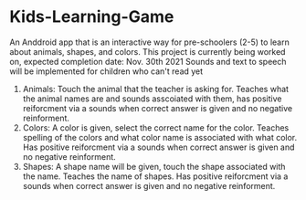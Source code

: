 # Kids-Learning-Game
An Anddroid app that is an interactive way for pre-schoolers (2-5) to learn about animals, shapes, and colors.
This project is currently being worked on, expected completion date: Nov. 30th 2021
Sounds and text to speech will be implemented for children who can't read yet

1. Animals: Touch the animal that the teacher is asking for. Teaches what the animal names are and sounds asscoiated with them, has positive reiforcment via a sounds when correct answer is given and no negative reinforment.
2. Colors: A color is given, select the correct name for the color. Teaches spelling of the colors and what color name is associated with what color. Has positive reiforcment via a sounds when correct answer is given and no negative reinforment.
3. Shapes: A shape name will be given, touch the shape associated with the name. Teaches the name of shapes. Has positive reiforcment via a sounds when correct answer is given and no negative reinforment.
